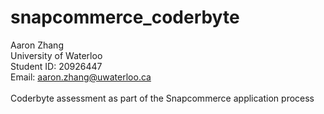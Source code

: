 # snapcommerce_coderbyte

Aaron Zhang<br />
University of Waterloo<br />
Student ID: 20926447<br />
Email: aaron.zhang@uwaterloo.ca<br />
<br />
Coderbyte assessment as part of the Snapcommerce application process

